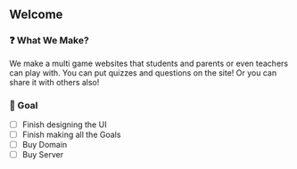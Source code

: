 ## Welcome
### ❓ What We Make?
We make a multi game websites that students and parents or even teachers can play with.
You can put quizzes and questions on the site!
Or you can share it with others also!

### 🎈 Goal
- [ ] Finish designing the UI
- [ ] Finish making all the Goals
- [ ] Buy Domain
- [ ] Buy Server
